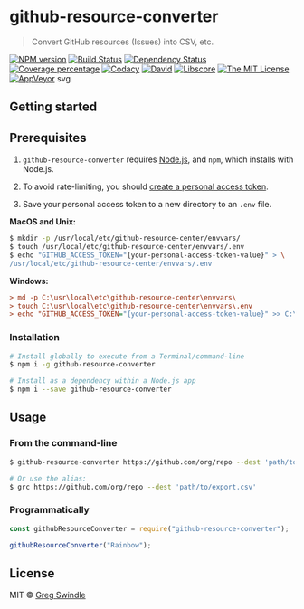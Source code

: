 # github-resource-converter

> Convert GitHub resources (Issues) into CSV, etc.

[![NPM version][npm-image]][npm-url]
[![Build Status][travis-image]][travis-url]
[![Dependency Status][daviddm-image]][daviddm-url]
[![Coverage percentage][coveralls-image]][coveralls-url]
[![Codacy](https://img.shields.io/codacy/id.svg?style=flat-square)]()
[![David](https://img.shields.io/david/dev/user/repository.svg?style=flat-square)](https://david-dm.org/user/repository?type=dev)
[![Libscore](https://img.shields.io/libscore/s/project.svg?style=flat-square)]()
[![The MIT License](https://img.shields.io/badge/license-MIT-orange.svg?style=flat-square)](http://opensource.org/licenses/MIT)
[![AppVeyor](https://img.shields.io/appveyor/ci/user/repository.svg?style=flat-square)]()
svg

## Getting started

## Prerequisites

1.  `github-resource-converter` requires [Node.js](https://nodejs.org/), and `npm`, which installs with Node.js.

1.  To avoid rate-limiting, you should [create a personal access token](https://help.github.com/articles/creating-a-personal-access-token-for-the-command-line/).

1.  Save your personal access token to a new directory to an `.env` file.

**MacOS and Unix:**

```bash
$ mkdir -p /usr/local/etc/github-resource-center/envvars/
$ touch /usr/local/etc/github-resource-center/envvars/.env
$ echo "GITHUB_ACCESS_TOKEN="{your-personal-access-token-value}" > \
/usr/local/etc/github-resource-center/envvars/.env
```

**Windows:**

```ini
> md -p C:\usr\local\etc\github-resource-center\envvars\
> touch C:\usr\local\etc\github-resource-center\envvars\.env
> echo "GITHUB_ACCESS_TOKEN="{your-personal-access-token-value}" >> C:\usr\local\etc\github-resource-center\envvars\.env
```

### Installation

```bash
# Install globally to execute from a Terminal/command-line
$ npm i -g github-resource-converter
```

```bash
# Install as a dependency within a Node.js app
$ npm i --save github-resource-converter
```

## Usage

### From the command-line

```bash
$ github-resource-converter https://github.com/org/repo --dest 'path/to/export.csv'

# Or use the alias:
$ grc https://github.com/org/repo --dest 'path/to/export.csv'
```

### Programmatically

```js
const githubResourceConverter = require("github-resource-converter");

githubResourceConverter("Rainbow");
```

## License

MIT © [Greg Swindle](https://github.com/gregswindle)

[npm-image]: https://badge.fury.io/js/github-resource-converter.svg
[npm-url]: https://npmjs.org/package/github-resource-converter
[travis-image]: https://travis-ci.org/gregswindle/github-resource-converter.svg?branch=master
[travis-url]: https://travis-ci.org/gregswindle/github-resource-converter
[daviddm-image]: https://david-dm.org/gregswindle/github-resource-converter.svg?theme=shields.io
[daviddm-url]: https://david-dm.org/gregswindle/github-resource-converter
[coveralls-image]: https://coveralls.io/repos/gregswindle/github-resource-converter/badge.svg
[coveralls-url]: https://coveralls.io/r/gregswindle/github-resource-converter

<!-- ⛔️ Octicon img references ⛔️  -->

[icon-octicon-alert]: https://cdnjs.cloudflare.com/ajax/libs/octicons/4.4.0/svg/alert.svg
[icon-octicon-arrow-down]: https://cdnjs.cloudflare.com/ajax/libs/octicons/4.4.0/svg/arrow-down.svg
[icon-octicon-arrow-left]: https://cdnjs.cloudflare.com/ajax/libs/octicons/4.4.0/svg/arrow-left.svg
[icon-octicon-arrow-right]: https://cdnjs.cloudflare.com/ajax/libs/octicons/4.4.0/svg/arrow-right.svg
[icon-octicon-arrow-small-down]: https://cdnjs.cloudflare.com/ajax/libs/octicons/4.4.0/svg/arrow-small-down.svg
[icon-octicon-arrow-small-left]: https://cdnjs.cloudflare.com/ajax/libs/octicons/4.4.0/svg/arrow-small-left.svg
[icon-octicon-arrow-small-right]: https://cdnjs.cloudflare.com/ajax/libs/octicons/4.4.0/svg/arrow-small-right.svg
[icon-octicon-arrow-small-up]: https://cdnjs.cloudflare.com/ajax/libs/octicons/4.4.0/svg/arrow-small-up.svg
[icon-octicon-arrow-up]: https://cdnjs.cloudflare.com/ajax/libs/octicons/4.4.0/svg/arrow-up.svg
[icon-octicon-beaker]: https://cdnjs.cloudflare.com/ajax/libs/octicons/4.4.0/svg/beaker.svg
[icon-octicon-bell]: https://cdnjs.cloudflare.com/ajax/libs/octicons/4.4.0/svg/bell.svg
[icon-octicon-bold]: https://cdnjs.cloudflare.com/ajax/libs/octicons/4.4.0/svg/bold.svg
[icon-octicon-book]: https://cdnjs.cloudflare.com/ajax/libs/octicons/4.4.0/svg/book.svg
[icon-octicon-bookmark]: https://cdnjs.cloudflare.com/ajax/libs/octicons/4.4.0/svg/bookmark.svg
[icon-octicon-briefcase]: https://cdnjs.cloudflare.com/ajax/libs/octicons/4.4.0/svg/briefcase.svg
[icon-octicon-broadcast]: https://cdnjs.cloudflare.com/ajax/libs/octicons/4.4.0/svg/broadcast.svg
[icon-octicon-browser]: https://cdnjs.cloudflare.com/ajax/libs/octicons/4.4.0/svg/browser.svg
[icon-octicon-bug]: https://cdnjs.cloudflare.com/ajax/libs/octicons/4.4.0/svg/bug.svg
[icon-octicon-calendar]: https://cdnjs.cloudflare.com/ajax/libs/octicons/4.4.0/svg/calendar.svg
[icon-octicon-check]: https://cdnjs.cloudflare.com/ajax/libs/octicons/4.4.0/svg/check.svg
[icon-octicon-checklist]: https://cdnjs.cloudflare.com/ajax/libs/octicons/4.4.0/svg/checklist.svg
[icon-octicon-chevron-down]: https://cdnjs.cloudflare.com/ajax/libs/octicons/4.4.0/svg/chevron-down.svg
[icon-octicon-chevron-left]: https://cdnjs.cloudflare.com/ajax/libs/octicons/4.4.0/svg/chevron-left.svg
[icon-octicon-chevron-right]: https://cdnjs.cloudflare.com/ajax/libs/octicons/4.4.0/svg/chevron-right.svg
[icon-octicon-chevron-up]: https://cdnjs.cloudflare.com/ajax/libs/octicons/4.4.0/svg/chevron-up.svg
[icon-octicon-circle-slash]: https://cdnjs.cloudflare.com/ajax/libs/octicons/4.4.0/svg/circle-slash.svg
[icon-octicon-circuit-board]: https://cdnjs.cloudflare.com/ajax/libs/octicons/4.4.0/svg/circuit-board.svg
[icon-octicon-clippy]: https://cdnjs.cloudflare.com/ajax/libs/octicons/4.4.0/svg/clippy.svg
[icon-octicon-clock]: https://cdnjs.cloudflare.com/ajax/libs/octicons/4.4.0/svg/clock.svg
[icon-octicon-cloud-download]: https://cdnjs.cloudflare.com/ajax/libs/octicons/4.4.0/svg/cloud-download.svg
[icon-octicon-cloud-upload]: https://cdnjs.cloudflare.com/ajax/libs/octicons/4.4.0/svg/cloud-upload.svg
[icon-octicon-code]: https://cdnjs.cloudflare.com/ajax/libs/octicons/4.4.0/svg/code.svg
[icon-octicon-comment-discussion]: https://cdnjs.cloudflare.com/ajax/libs/octicons/4.4.0/svg/comment-discussion.svg
[icon-octicon-comment]: https://cdnjs.cloudflare.com/ajax/libs/octicons/4.4.0/svg/comment.svg
[icon-octicon-credit-card]: https://cdnjs.cloudflare.com/ajax/libs/octicons/4.4.0/svg/credit-card.svg
[icon-octicon-dash]: https://cdnjs.cloudflare.com/ajax/libs/octicons/4.4.0/svg/dash.svg
[icon-octicon-dashboard]: https://cdnjs.cloudflare.com/ajax/libs/octicons/4.4.0/svg/dashboard.svg
[icon-octicon-database]: https://cdnjs.cloudflare.com/ajax/libs/octicons/4.4.0/svg/database.svg
[icon-octicon-desktop-download]: https://cdnjs.cloudflare.com/ajax/libs/octicons/4.4.0/svg/desktop-download.svg
[icon-octicon-device-camera-video]: https://cdnjs.cloudflare.com/ajax/libs/octicons/4.4.0/svg/device-camera-video.svg
[icon-octicon-device-camera]: https://cdnjs.cloudflare.com/ajax/libs/octicons/4.4.0/svg/device-camera.svg
[icon-octicon-device-desktop]: https://cdnjs.cloudflare.com/ajax/libs/octicons/4.4.0/svg/device-desktop.svg
[icon-octicon-device-mobile]: https://cdnjs.cloudflare.com/ajax/libs/octicons/4.4.0/svg/device-mobile.svg
[icon-octicon-diff-added]: https://cdnjs.cloudflare.com/ajax/libs/octicons/4.4.0/svg/diff-added.svg
[icon-octicon-diff-ignored]: https://cdnjs.cloudflare.com/ajax/libs/octicons/4.4.0/svg/diff-ignored.svg
[icon-octicon-diff-modified]: https://cdnjs.cloudflare.com/ajax/libs/octicons/4.4.0/svg/diff-modified.svg
[icon-octicon-diff-removed]: https://cdnjs.cloudflare.com/ajax/libs/octicons/4.4.0/svg/diff-removed.svg
[icon-octicon-diff-renamed]: https://cdnjs.cloudflare.com/ajax/libs/octicons/4.4.0/svg/diff-renamed.svg
[icon-octicon-diff]: https://cdnjs.cloudflare.com/ajax/libs/octicons/4.4.0/svg/diff.svg
[icon-octicon-ellipses]: https://cdnjs.cloudflare.com/ajax/libs/octicons/4.4.0/svg/ellipses.svg
[icon-octicon-ellipsis]: https://cdnjs.cloudflare.com/ajax/libs/octicons/4.4.0/svg/ellipsis.svg
[icon-octicon-eye]: https://cdnjs.cloudflare.com/ajax/libs/octicons/4.4.0/svg/eye.svg
[icon-octicon-file-binary]: https://cdnjs.cloudflare.com/ajax/libs/octicons/4.4.0/svg/file-binary.svg
[icon-octicon-file-code]: https://cdnjs.cloudflare.com/ajax/libs/octicons/4.4.0/svg/file-code.svg
[icon-octicon-file-directory]: https://cdnjs.cloudflare.com/ajax/libs/octicons/4.4.0/svg/file-directory.svg
[icon-octicon-file-media]: https://cdnjs.cloudflare.com/ajax/libs/octicons/4.4.0/svg/file-media.svg
[icon-octicon-file-pdf]: https://cdnjs.cloudflare.com/ajax/libs/octicons/4.4.0/svg/file-pdf.svg
[icon-octicon-file-submodule]: https://cdnjs.cloudflare.com/ajax/libs/octicons/4.4.0/svg/file-submodule.svg
[icon-octicon-file-symlink-directory]: https://cdnjs.cloudflare.com/ajax/libs/octicons/4.4.0/svg/file-symlink-directory.svg
[icon-octicon-file-symlink-file]: https://cdnjs.cloudflare.com/ajax/libs/octicons/4.4.0/svg/file-symlink-file.svg
[icon-octicon-file-text]: https://cdnjs.cloudflare.com/ajax/libs/octicons/4.4.0/svg/file-text.svg
[icon-octicon-file-zip]: https://cdnjs.cloudflare.com/ajax/libs/octicons/4.4.0/svg/file-zip.svg
[icon-octicon-file]: https://cdnjs.cloudflare.com/ajax/libs/octicons/4.4.0/svg/file.svg
[icon-octicon-flame]: https://cdnjs.cloudflare.com/ajax/libs/octicons/4.4.0/svg/flame.svg
[icon-octicon-fold]: https://cdnjs.cloudflare.com/ajax/libs/octicons/4.4.0/svg/fold.svg
[icon-octicon-gear]: https://cdnjs.cloudflare.com/ajax/libs/octicons/4.4.0/svg/gear.svg
[icon-octicon-gift]: https://cdnjs.cloudflare.com/ajax/libs/octicons/4.4.0/svg/gift.svg
[icon-octicon-gist-secret]: https://cdnjs.cloudflare.com/ajax/libs/octicons/4.4.0/svg/gist-secret.svg
[icon-octicon-gist]: https://cdnjs.cloudflare.com/ajax/libs/octicons/4.4.0/svg/gist.svg
[icon-octicon-git-branch]: https://cdnjs.cloudflare.com/ajax/libs/octicons/4.4.0/svg/git-branch.svg
[icon-octicon-git-commit]: https://cdnjs.cloudflare.com/ajax/libs/octicons/4.4.0/svg/git-commit.svg
[icon-octicon-git-compare]: https://cdnjs.cloudflare.com/ajax/libs/octicons/4.4.0/svg/git-compare.svg
[icon-octicon-git-merge]: https://cdnjs.cloudflare.com/ajax/libs/octicons/4.4.0/svg/git-merge.svg
[icon-octicon-git-pull-request]: https://cdnjs.cloudflare.com/ajax/libs/octicons/4.4.0/svg/git-pull-request.svg
[icon-octicon-globe]: https://cdnjs.cloudflare.com/ajax/libs/octicons/4.4.0/svg/globe.svg
[icon-octicon-grabber]: https://cdnjs.cloudflare.com/ajax/libs/octicons/4.4.0/svg/grabber.svg
[icon-octicon-graph]: https://cdnjs.cloudflare.com/ajax/libs/octicons/4.4.0/svg/graph.svg
[icon-octicon-heart]: https://cdnjs.cloudflare.com/ajax/libs/octicons/4.4.0/svg/heart.svg
[icon-octicon-history]: https://cdnjs.cloudflare.com/ajax/libs/octicons/4.4.0/svg/history.svg
[icon-octicon-home]: https://cdnjs.cloudflare.com/ajax/libs/octicons/4.4.0/svg/home.svg
[icon-octicon-horizontal-rule]: https://cdnjs.cloudflare.com/ajax/libs/octicons/4.4.0/svg/horizontal-rule.svg
[icon-octicon-hubot]: https://cdnjs.cloudflare.com/ajax/libs/octicons/4.4.0/svg/hubot.svg
[icon-octicon-inbox]: https://cdnjs.cloudflare.com/ajax/libs/octicons/4.4.0/svg/inbox.svg
[icon-octicon-info]: https://cdnjs.cloudflare.com/ajax/libs/octicons/4.4.0/svg/info.svg
[icon-octicon-issue-closed]: https://cdnjs.cloudflare.com/ajax/libs/octicons/4.4.0/svg/issue-closed.svg
[icon-octicon-issue-opened]: https://cdnjs.cloudflare.com/ajax/libs/octicons/4.4.0/svg/issue-opened.svg
[icon-octicon-issue-reopened]: https://cdnjs.cloudflare.com/ajax/libs/octicons/4.4.0/svg/issue-reopened.svg
[icon-octicon-italic]: https://cdnjs.cloudflare.com/ajax/libs/octicons/4.4.0/svg/italic.svg
[icon-octicon-jersey]: https://cdnjs.cloudflare.com/ajax/libs/octicons/4.4.0/svg/jersey.svg
[icon-octicon-key]: https://cdnjs.cloudflare.com/ajax/libs/octicons/4.4.0/svg/key.svg
[icon-octicon-keyboard]: https://cdnjs.cloudflare.com/ajax/libs/octicons/4.4.0/svg/keyboard.svg
[icon-octicon-law]: https://cdnjs.cloudflare.com/ajax/libs/octicons/4.4.0/svg/law.svg
[icon-octicon-light-bulb]: https://cdnjs.cloudflare.com/ajax/libs/octicons/4.4.0/svg/light-bulb.svg
[icon-octicon-link-external]: https://cdnjs.cloudflare.com/ajax/libs/octicons/4.4.0/svg/link-external.svg
[icon-octicon-link]: https://cdnjs.cloudflare.com/ajax/libs/octicons/4.4.0/svg/link.svg
[icon-octicon-list-ordered]: https://cdnjs.cloudflare.com/ajax/libs/octicons/4.4.0/svg/list-ordered.svg
[icon-octicon-list-unordered]: https://cdnjs.cloudflare.com/ajax/libs/octicons/4.4.0/svg/list-unordered.svg
[icon-octicon-location]: https://cdnjs.cloudflare.com/ajax/libs/octicons/4.4.0/svg/location.svg
[icon-octicon-lock]: https://cdnjs.cloudflare.com/ajax/libs/octicons/4.4.0/svg/lock.svg
[icon-octicon-logo-gist]: https://cdnjs.cloudflare.com/ajax/libs/octicons/4.4.0/svg/logo-gist.svg
[icon-octicon-logo-github]: https://cdnjs.cloudflare.com/ajax/libs/octicons/4.4.0/svg/logo-github.svg
[icon-octicon-mail-read]: https://cdnjs.cloudflare.com/ajax/libs/octicons/4.4.0/svg/mail-read.svg
[icon-octicon-mail-reply]: https://cdnjs.cloudflare.com/ajax/libs/octicons/4.4.0/svg/mail-reply.svg
[icon-octicon-mail]: https://cdnjs.cloudflare.com/ajax/libs/octicons/4.4.0/svg/mail.svg
[icon-octicon-mark-github]: https://cdnjs.cloudflare.com/ajax/libs/octicons/4.4.0/svg/mark-github.svg
[icon-octicon-markdown]: https://cdnjs.cloudflare.com/ajax/libs/octicons/4.4.0/svg/markdown.svg
[icon-octicon-megaphone]: https://cdnjs.cloudflare.com/ajax/libs/octicons/4.4.0/svg/megaphone.svg
[icon-octicon-mention]: https://cdnjs.cloudflare.com/ajax/libs/octicons/4.4.0/svg/mention.svg
[icon-octicon-milestone]: https://cdnjs.cloudflare.com/ajax/libs/octicons/4.4.0/svg/milestone.svg
[icon-octicon-mirror]: https://cdnjs.cloudflare.com/ajax/libs/octicons/4.4.0/svg/mirror.svg
[icon-octicon-mortar-board]: https://cdnjs.cloudflare.com/ajax/libs/octicons/4.4.0/svg/mortar-board.svg
[icon-octicon-mute]: https://cdnjs.cloudflare.com/ajax/libs/octicons/4.4.0/svg/mute.svg
[icon-octicon-no-newline]: https://cdnjs.cloudflare.com/ajax/libs/octicons/4.4.0/svg/no-newline.svg
[icon-octicon-octoface]: https://cdnjs.cloudflare.com/ajax/libs/octicons/4.4.0/svg/octoface.svg
[icon-octicon-organization]: https://cdnjs.cloudflare.com/ajax/libs/octicons/4.4.0/svg/organization.svg
[icon-octicon-package]: https://cdnjs.cloudflare.com/ajax/libs/octicons/4.4.0/svg/package.svg
[icon-octicon-paintcan]: https://cdnjs.cloudflare.com/ajax/libs/octicons/4.4.0/svg/paintcan.svg
[icon-octicon-pencil]: https://cdnjs.cloudflare.com/ajax/libs/octicons/4.4.0/svg/pencil.svg
[icon-octicon-person]: https://cdnjs.cloudflare.com/ajax/libs/octicons/4.4.0/svg/person.svg
[icon-octicon-pin]: https://cdnjs.cloudflare.com/ajax/libs/octicons/4.4.0/svg/pin.svg
[icon-octicon-plug]: https://cdnjs.cloudflare.com/ajax/libs/octicons/4.4.0/svg/plug.svg
[icon-octicon-plus-small]: https://cdnjs.cloudflare.com/ajax/libs/octicons/4.4.0/svg/plus-small.svg
[icon-octicon-plus]: https://cdnjs.cloudflare.com/ajax/libs/octicons/4.4.0/svg/plus.svg
[icon-octicon-primitive-dot]: https://cdnjs.cloudflare.com/ajax/libs/octicons/4.4.0/svg/primitive-dot.svg
[icon-octicon-primitive-square]: https://cdnjs.cloudflare.com/ajax/libs/octicons/4.4.0/svg/primitive-square.svg
[icon-octicon-pulse]: https://cdnjs.cloudflare.com/ajax/libs/octicons/4.4.0/svg/pulse.svg
[icon-octicon-question]: https://cdnjs.cloudflare.com/ajax/libs/octicons/4.4.0/svg/question.svg
[icon-octicon-quote]: https://cdnjs.cloudflare.com/ajax/libs/octicons/4.4.0/svg/quote.svg
[icon-octicon-radio-tower]: https://cdnjs.cloudflare.com/ajax/libs/octicons/4.4.0/svg/radio-tower.svg
[icon-octicon-reply]: https://cdnjs.cloudflare.com/ajax/libs/octicons/4.4.0/svg/reply.svg
[icon-octicon-repo-clone]: https://cdnjs.cloudflare.com/ajax/libs/octicons/4.4.0/svg/repo-clone.svg
[icon-octicon-repo-force-push]: https://cdnjs.cloudflare.com/ajax/libs/octicons/4.4.0/svg/repo-force-push.svg
[icon-octicon-repo-forked]: https://cdnjs.cloudflare.com/ajax/libs/octicons/4.4.0/svg/repo-forked.svg
[icon-octicon-repo-pull]: https://cdnjs.cloudflare.com/ajax/libs/octicons/4.4.0/svg/repo-pull.svg
[icon-octicon-repo-push]: https://cdnjs.cloudflare.com/ajax/libs/octicons/4.4.0/svg/repo-push.svg
[icon-octicon-repo]: https://cdnjs.cloudflare.com/ajax/libs/octicons/4.4.0/svg/repo.svg
[icon-octicon-rocket]: https://cdnjs.cloudflare.com/ajax/libs/octicons/4.4.0/svg/rocket.svg
[icon-octicon-rss]: https://cdnjs.cloudflare.com/ajax/libs/octicons/4.4.0/svg/rss.svg
[icon-octicon-ruby]: https://cdnjs.cloudflare.com/ajax/libs/octicons/4.4.0/svg/ruby.svg
[icon-octicon-search]: https://cdnjs.cloudflare.com/ajax/libs/octicons/4.4.0/svg/search.svg
[icon-octicon-server]: https://cdnjs.cloudflare.com/ajax/libs/octicons/4.4.0/svg/server.svg
[icon-octicon-settings]: https://cdnjs.cloudflare.com/ajax/libs/octicons/4.4.0/svg/settings.svg
[icon-octicon-shield]: https://cdnjs.cloudflare.com/ajax/libs/octicons/4.4.0/svg/shield.svg
[icon-octicon-sign-in]: https://cdnjs.cloudflare.com/ajax/libs/octicons/4.4.0/svg/sign-in.svg
[icon-octicon-sign-out]: https://cdnjs.cloudflare.com/ajax/libs/octicons/4.4.0/svg/sign-out.svg
[icon-octicon-smiley]: https://cdnjs.cloudflare.com/ajax/libs/octicons/4.4.0/svg/smiley.svg
[icon-octicon-squirrel]: https://cdnjs.cloudflare.com/ajax/libs/octicons/4.4.0/svg/squirrel.svg
[icon-octicon-star]: https://cdnjs.cloudflare.com/ajax/libs/octicons/4.4.0/svg/star.svg
[icon-octicon-stop]: https://cdnjs.cloudflare.com/ajax/libs/octicons/4.4.0/svg/stop.svg
[icon-octicon-sync]: https://cdnjs.cloudflare.com/ajax/libs/octicons/4.4.0/svg/sync.svg
[icon-octicon-tag]: https://cdnjs.cloudflare.com/ajax/libs/octicons/4.4.0/svg/tag.svg
[icon-octicon-tasklist]: https://cdnjs.cloudflare.com/ajax/libs/octicons/4.4.0/svg/tasklist.svg
[icon-octicon-telescope]: https://cdnjs.cloudflare.com/ajax/libs/octicons/4.4.0/svg/telescope.svg
[icon-octicon-terminal]: https://cdnjs.cloudflare.com/ajax/libs/octicons/4.4.0/svg/terminal.svg
[icon-octicon-text-size]: https://cdnjs.cloudflare.com/ajax/libs/octicons/4.4.0/svg/text-size.svg
[icon-octicon-three-bars]: https://cdnjs.cloudflare.com/ajax/libs/octicons/4.4.0/svg/three-bars.svg
[icon-octicon-thumbsdown]: https://cdnjs.cloudflare.com/ajax/libs/octicons/4.4.0/svg/thumbsdown.svg
[icon-octicon-thumbsup]: https://cdnjs.cloudflare.com/ajax/libs/octicons/4.4.0/svg/thumbsup.svg
[icon-octicon-tools]: https://cdnjs.cloudflare.com/ajax/libs/octicons/4.4.0/svg/tools.svg
[icon-octicon-trashcan]: https://cdnjs.cloudflare.com/ajax/libs/octicons/4.4.0/svg/trashcan.svg
[icon-octicon-triangle-down]: https://cdnjs.cloudflare.com/ajax/libs/octicons/4.4.0/svg/triangle-down.svg
[icon-octicon-triangle-left]: https://cdnjs.cloudflare.com/ajax/libs/octicons/4.4.0/svg/triangle-left.svg
[icon-octicon-triangle-right]: https://cdnjs.cloudflare.com/ajax/libs/octicons/4.4.0/svg/triangle-right.svg
[icon-octicon-triangle-up]: https://cdnjs.cloudflare.com/ajax/libs/octicons/4.4.0/svg/triangle-up.svg
[icon-octicon-unfold]: https://cdnjs.cloudflare.com/ajax/libs/octicons/4.4.0/svg/unfold.svg
[icon-octicon-unmute]: https://cdnjs.cloudflare.com/ajax/libs/octicons/4.4.0/svg/unmute.svg
[icon-octicon-unverified]: https://cdnjs.cloudflare.com/ajax/libs/octicons/4.4.0/svg/unverified.svg
[icon-octicon-verified]: https://cdnjs.cloudflare.com/ajax/libs/octicons/4.4.0/svg/verified.svg
[icon-octicon-versions]: https://cdnjs.cloudflare.com/ajax/libs/octicons/4.4.0/svg/versions.svg
[icon-octicon-watch]: https://cdnjs.cloudflare.com/ajax/libs/octicons/4.4.0/svg/watch.svg
[icon-octicon-x]: https://cdnjs.cloudflare.com/ajax/libs/octicons/4.4.0/svg/x.svg
